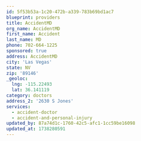 ```yaml
---
id: 5f53b53a-1c20-472b-a339-783b69bd1ac7
blueprint: providers
title: AccidentMD
org_name: AccidentMD
first_name: Accident
last_name: MD
phone: 702-664-1225
sponsored: true
address: AccidentMD
city: 'Las Vegas'
state: NV
zip: '89146'
_geoloc:
  lng: -115.22493
  lat: 36.141119
category: doctors
address_2: '2630 S Jones'
services:
  - accident-doctor
  - accident-and-personal-injury
updated_by: 87a74d1c-1760-42c5-afc1-1cc59be16098
updated_at: 1738280591
---
```

